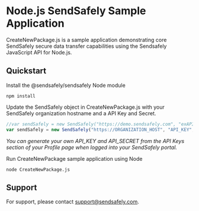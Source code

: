 
# Node.js SendSafely Sample Application

CreateNewPackage.js is a sample application demonstrating core SendSafely secure data transfer capabilities using the Sendsafely JavaScript API for Node.js. 

## Quickstart
Install the @sendsafely/sendsafely Node module 
```console
npm install
```

Update the SendSafely object in CreateNewPackage.js with your SendSafely organization hostname and a API Key and Secret.

```javascript
//var sendSafely = new SendSafely("https://demo.sendsafely.com", "exAPIkeyxyz", "exAPIsecretxyz");
var sendSafely = new SendSafely("https://ORGANIZATION_HOST", "API_KEY", "API_SECRET");
```

*You can generate your own API_KEY and API_SECRET from the API Keys section of your Profile page when logged into your SendSafely portal.*

Run CreateNewPackage sample application using Node
```console
node CreateNewPackage.js
``` 

## Support
For support, please contact support@sendsafely.com. 